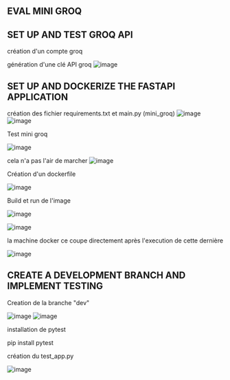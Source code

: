 ## EVAL MINI GROQ

## SET UP AND TEST GROQ API

création d'un compte groq

génération d'une clé API groq
![image](https://github.com/FENZ01/EVAL/assets/170404858/a2a85861-ccec-428d-94ab-6f9cdb261a31)

## SET UP AND DOCKERIZE THE FASTAPI APPLICATION

création des fichier requirements.txt et main.py (mini_groq)
![image](https://github.com/FENZ01/EVAL/assets/170404858/2c2ae0bd-f4f6-4119-94c8-5279e99b582c)
![image](https://github.com/FENZ01/EVAL/assets/170404858/98f36912-b431-4519-8c2c-a8be0946667e)

Test mini groq

![image](https://github.com/FENZ01/EVAL/assets/170404858/101e0d21-d66c-48e7-bafe-898fdc7efc51)

cela n'a pas l'air de marcher 
![image](https://github.com/FENZ01/EVAL/assets/170404858/489c78a0-eef1-42da-8b97-362c4dbbe8c9)

Création d'un dockerfile

![image](https://github.com/FENZ01/EVAL/assets/170404858/231d1410-c30a-424d-8c37-c1b2a53c5dd2)

Build et run de l'image

![image](https://github.com/FENZ01/EVAL/assets/170404858/372427bb-3f4c-401b-851d-1ca6bcc38969)

![image](https://github.com/FENZ01/EVAL/assets/170404858/0feeb978-fca7-472a-baf1-27239ba36e9a)

la machine docker ce coupe directement après l'execution de cette dernière

![image](https://github.com/FENZ01/EVAL/assets/170404858/05b8d729-5c9f-498f-b9f2-a2e980ddc6ca)

## CREATE A DEVELOPMENT BRANCH AND IMPLEMENT TESTING

Creation de la branche "dev"

![image](https://github.com/FENZ01/EVAL/assets/170404858/9bf24a06-cf9f-4234-b19a-065cc17e7ed7)
![image](https://github.com/FENZ01/EVAL/assets/170404858/bffa7632-0bcd-472e-a33c-2d1926d92e67)

installation de pytest

pip install pytest

création du test_app.py

![image](https://github.com/FENZ01/EVAL/assets/170404858/b5204848-6f7d-4e3a-a0b4-ce269a07a78a)


